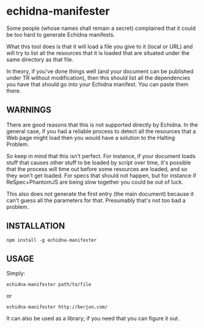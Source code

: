 # echidna-manifester

Some people (whose names shall remain a secret) complained that it could be too hard to generate
Echidna manifests.

What this tool does is that it will load a file you give to it (local or URL) and will try to list
all the resources that it is loaded that are situated under the same directory as that file.

In theory, if you've done things well (and your document can be published under TR without 
modification), then this should list all the dependencies you have that should go into your Echidna
manifest. You can paste them there.

## WARNINGS

There are good reasons that this is not supported directly by Echidna. In the general case, if you
had a reliable process to detect all the resources that a Web page might load then you would have a
solution to the Halting Problem.

So keep in mind that this isn't perfect. For instance, if your document loads stuff that causes 
other stuff to be loaded by script over time, it's possible that the process will time out before 
some resources are loaded, and so they won't get loaded. For specs that should not happen, but for
instance if ReSpec+PhantomJS are being slow together you could be out of luck.

This also does not generate the first entry (the main document) because it can't guess all the
parameters for that. Presumably that's not too bad a problem.

## INSTALLATION

    npm install -g echidna-manifester

## USAGE

Simply:

    echidna-manifester path/to/file

or 

    echidna-manifester http://berjon.com/

It can also be used as a library; if you need that you can figure it out.
